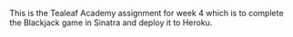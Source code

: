 This is the Tealeaf Academy assignment for week 4 which is to complete the Blackjack game in Sinatra and deploy it to Heroku.